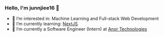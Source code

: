 ### Hello, I'm junnjiee16 👋
- 💬 I’m interested in: Machine Learning and Full-stack Web Development
- 🌱 I’m currently learning: [NextJS](https://nextjs.org/)
- 🔭 I’m currently a Software Engineer (Intern) at [Anor Technologies](https://anor-tech.com/)
  
<!--
**junnjiee16/junnjiee16** is a ✨ _special_ ✨ repository because its `README.md` (this file) appears on your GitHub profile.

Here are some ideas to get you started:

- 🔭 I’m currently working on ...
- 🌱 I’m currently learning ...
- 👯 I’m looking to collaborate on ...
- 🤔 I’m looking for help with ...
- 💬 Ask me about ...
- 📫 How to reach me: ...
- 😄 Pronouns: ...
- ⚡ Fun fact: ...
-->
